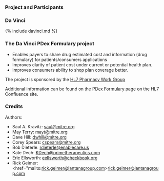 ### Project and Participants

### Da Vinci
{% include davinci.md %}

### The Da Vinci PDex Formulary project

* Enables payers to share drug estimated cost and information (drug formulary) for patients/consumers applications
* Improves clarity of patient cost under current or potential health plan. 
* Improves consumers ability to shop plan coverage better.
 
The project is sponsored by the [HL7 Pharmacy Work Group](https://confluence.hl7.org/display/PHAR/Pharmacy)

Additional information can be found on the [PDex Formulary page](https://confluence.hl7.org/display/DVP/PDex+Formulary) on the HL7 Confluence site.

### Credits

Authors:

* Saul A. Kravitz: <a href="mailto:saul@mitre.org">saul@mitre.org</a>
* May Terry: <a href="mailto:mayt@mitre.org">mayt@mitre.org</a>
* Dave Hill: <a href="mailto:dwhill@mitre.org">dwhill@mitre.org</a>
* Corey Spears: <a href="mailto:cspears@mitre.org">cspears@mitre.org</a>
* Bob Dieterle: <a href="mailto:rdieterle@enablecare.us">rdieterle@enablecare.us</a>
* Kate Dech: <a href="mailto:KDech@primetherapeutics.com">KDech@primetherapeutics.com</a>
* Eric Ellsworth: <a href="mailto:eellsworth@checkbook.org">eellsworth@checkbook.org</a>
* Rick Geimer: <href="mailto:rick.geimer@lantanagroup.com>rick.geimer@lantanagroup.com</a>

